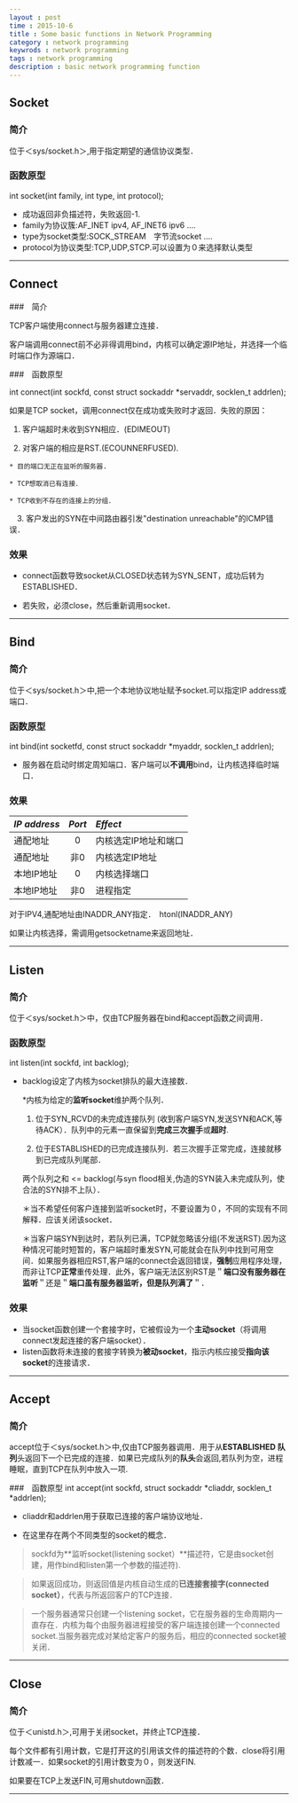 ```yaml
---
layout : post
time : 2015-10-6
title : Some basic functions in Network Programming
category : network programming 
keywrods : network programming
tags : network programming
description : basic network programming function
---
```


## Socket

### 简介

位于＜sys/socket.h＞,用于指定期望的通信协议类型．

### 函数原型

int socket(int family, int type, int protocol);

  * 成功返回非负描述符，失败返回-1.
  * family为协议簇:AF_INET ipv4, AF_INET6 ipv6 ....
  * type为socket类型:SOCK_STREAM　字节流socket ....
  * protocol为协议类型:TCP,UDP,STCP.可以设置为０来选择默认类型

----

## Connect

###　简介

TCP客户端使用connect与服务器建立连接．

客户端调用connect前不必非得调用bind，内核可以确定源IP地址，并选择一个临时端口作为源端口．

###　函数原型

int connect(int sockfd, const struct sockaddr *servaddr, socklen_t addrlen);

如果是TCP socket，调用connect仅在成功或失败时才返回．失败的原因：

  1. 客户端超时未收到SYN相应．(EDIMEOUT)
  
  2. 对客户端的相应是RST.(ECOUNNERFUSED).
  
    * 目的端口无正在监听的服务器.
    
    * TCP想取消已有连接．
    
    * TCP收到不存在的连接上的分组．

　3. 客户发出的SYN在中间路由器引发"destination unreachable"的ICMP错误．

### 效果

  * connect函数导致socket从CLOSED状态转为SYN_SENT，成功后转为ESTABLISHED．

  * 若失败，必须close，然后重新调用socket．

----


## Bind

### 简介

位于＜sys/socket.h＞中,把一个本地协议地址赋予socket.可以指定IP address或端口．

### 函数原型

int bind(int socketfd, const struct sockaddr *myaddr, socklen_t addrlen);

  * 服务器在启动时绑定周知端口．客户端可以**不调用**bind，让内核选择临时端口．
 
### 效果

|*IP address*|*Port*|*Effect*|
|-----------|:------------:|:---------|
|通配地址|0|内核选定IP地址和端口|
|通配地址|非0|内核选定IP地址|
|本地IP地址|0|内核选择端口|
|本地IP地址|非0|进程指定|

对于IPV4,通配地址由INADDR_ANY指定．　htonl(INADDR_ANY)

如果让内核选择，需调用getsocketname来返回地址．

----

## Listen

### 简介

位于＜sys/socket.h＞中，仅由TCP服务器在bind和accept函数之间调用．

### 函数原型

int listen(int  sockfd, int backlog);

  * backlog设定了内核为socket排队的最大连接数． 
    
    *内核为给定的**监听socket**维护两个队列．
    
      1. 位于SYN_RCVD的未完成连接队列 (收到客户端SYN,发送SYN和ACK,等待ACK）．队列中的元素一直保留到**完成三次握手**或**超时**.
      
      2. 位于ESTABLISHED的已完成连接队列．若三次握手正常完成，连接就移到已完成队列尾部．
      
      两个队列之和 <= backlog(与syn flood相关,伪造的SYN装入未完成队列，使合法的SYN排不上队）．

    ＊当不希望任何客户连接到监听socket时，不要设置为０，不同的实现有不同解释．应该关闭该socket．
    
    ＊当客户端SYN到达时，若队列已满，TCP就忽略该分组(不发送RST).因为这种情况可能时短暂的，客户端超时重发SYN,可能就会在队列中找到可用空间．如果服务器相应RST,客户端的connect会返回错误，**强制**应用程序处理，而非让TCP**正常**重传处理．此外，客户端无法区别RST是＂**端口没有服务器在监听**＂还是＂**端口虽有服务器监听，但是队列满了**＂．

### 效果

  * 当socket函数创建一个套接字时，它被假设为一个**主动socket**（将调用connect发起连接的客户端socket）．
  * listen函数将未连接的套接字转换为**被动socket**，指示内核应接受**指向该socket**的连接请求．


-----

## Accept

### 简介

accept位于＜sys/socket.h＞中,仅由TCP服务器调用．用于从**ESTABLISHED 队列**头返回下一个已完成的连接．如果已完成队列的**队头**会返回,若队列为空，进程睡眠，直到TCP在队列中放入一项.

###　函数原型
int accept(int sockfd, struct sockaddr *cliaddr, socklen_t *addrlen);

  * cliaddr和addrlen用于获取已连接的客户端协议地址．

  * 在这里存在两个不同类型的socket的概念．
  
>sockfd为**监听socket(listening socket）**描述符，它是由socket创建，用作bind和listen第一个参数的描述符).

>如果返回成功，则返回值是内核自动生成的**已连接套接字(connected socket）**，代表与所返回客户的TCP连接．

>一个服务器通常只创建一个listening socket，它在服务器的生命周期内一直存在．内核为每个由服务器进程接受的客户端连接创建一个connected socket.当服务器完成对某给定客户的服务后，相应的connected socket被关闭．

----

## Close

### 简介

位于＜unistd.h＞,可用于关闭socket，并终止TCP连接．

每个文件都有引用计数，它是打开这的引用该文件的描述符的个数．close将引用计数减一．如果socket的引用计数变为０，则发送FIN.

如果要在TCP上发送FIN,可用shutdown函数．

----


